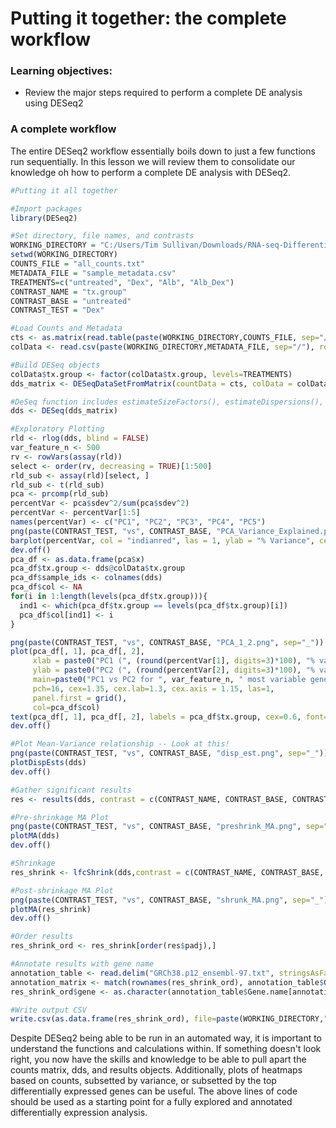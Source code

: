 # Putting it together: the complete workflow

### Learning objectives:
- Review the major steps required to perform a complete DE analysis using DESeq2


### A complete workflow

The entire DESeq2 workflow essentially boils down to just a few functions run sequentially. In this lesson we will review them to consolidate our knowledge oh how to perform a complete DE analysis with DESeq2. 

```r
#Putting it all together

#Import packages
library(DESeq2)

#Set directory, file names, and contrasts
WORKING_DIRECTORY = "C:/Users/Tim Sullivan/Downloads/RNA-seq-Differential-Expression-workshop-June-2021-master/data"
setwd(WORKING_DIRECTORY)
COUNTS_FILE = "all_counts.txt"
METADATA_FILE = "sample_metadata.csv"
TREATMENTS=c("untreated", "Dex", "Alb", "Alb_Dex")
CONTRAST_NAME = "tx.group"
CONTRAST_BASE = "untreated"
CONTRAST_TEST = "Dex"

#Load Counts and Metadata
cts <- as.matrix(read.table(paste(WORKING_DIRECTORY,COUNTS_FILE, sep="/"), sep="\t", header = TRUE, row.names=1, stringsAsFactors = F))
colData <- read.csv(paste(WORKING_DIRECTORY,METADATA_FILE, sep="/"), row.names=1)

#Build DESeq objects
colData$tx.group <- factor(colData$tx.group, levels=TREATMENTS)
dds_matrix <- DESeqDataSetFromMatrix(countData = cts, colData = colData, design =  as.formula(paste(" ", CONTRAST_NAME, sep="~")))

#DeSeq function includes estimateSizeFactors(), estimateDispersions(), and nbinomWaldTest(). ?DESeq for more information.
dds <- DESeq(dds_matrix)

#Exploratory Plotting
rld <- rlog(dds, blind = FALSE)
var_feature_n <- 500
rv <- rowVars(assay(rld))
select <- order(rv, decreasing = TRUE)[1:500]
rld_sub <- assay(rld)[select, ]
rld_sub <- t(rld_sub)
pca <- prcomp(rld_sub)
percentVar <- pca$sdev^2/sum(pca$sdev^2)
percentVar <- percentVar[1:5]
names(percentVar) <- c("PC1", "PC2", "PC3", "PC4", "PC5")
png(paste(CONTRAST_TEST, "vs", CONTRAST_BASE, "PCA_Variance_Explained.png", sep="_"))
barplot(percentVar, col = "indianred", las = 1, ylab = "% Variance", cex.lab = 1.2)
dev.off()
pca_df <- as.data.frame(pca$x)
pca_df$tx.group <- dds@colData$tx.group
pca_df$sample_ids <- colnames(dds)
pca_df$col <- NA
for(i in 1:length(levels(pca_df$tx.group))){
  ind1 <- which(pca_df$tx.group == levels(pca_df$tx.group)[i])
  pca_df$col[ind1] <- i
}

png(paste(CONTRAST_TEST, "vs", CONTRAST_BASE, "PCA_1_2.png", sep="_"))
plot(pca_df[, 1], pca_df[, 2],
     xlab = paste0("PC1 (", (round(percentVar[1], digits=3)*100), "% variance)"),
     ylab = paste0("PC2 (", (round(percentVar[2], digits=3)*100), "% variance)"),
     main=paste0("PC1 vs PC2 for ", var_feature_n, " most variable genes"),
     pch=16, cex=1.35, cex.lab=1.3, cex.axis = 1.15, las=1,
     panel.first = grid(),
     col=pca_df$col)
text(pca_df[, 1], pca_df[, 2], labels = pca_df$tx.group, cex=0.6, font=2, pos=4)
dev.off()

#Plot Mean-Variance relationship -- Look at this!
png(paste(CONTRAST_TEST, "vs", CONTRAST_BASE, "disp_est.png", sep="_"))
plotDispEsts(dds)
dev.off()

#Gather significant results
res <- results(dds, contrast = c(CONTRAST_NAME, CONTRAST_BASE, CONTRAST_TEST), alpha = 0.05, lfcThreshold = 0)

#Pre-shrinkage MA Plot
png(paste(CONTRAST_TEST, "vs", CONTRAST_BASE, "preshrink_MA.png", sep="_"))
plotMA(dds)
dev.off()

#Shrinkage
res_shrink <- lfcShrink(dds,contrast = c(CONTRAST_NAME, CONTRAST_BASE, CONTRAST_TEST), type="normal")

#Post-shrinkage MA Plot
png(paste(CONTRAST_TEST, "vs", CONTRAST_BASE, "shrunk_MA.png", sep="_"))
plotMA(res_shrink)
dev.off()

#Order results
res_shrink_ord <- res_shrink[order(res$padj),]

#Annotate results with gene name
annotation_table <- read.delim("GRCh38.p12_ensembl-97.txt", stringsAsFactors = T, header = T)
annotation_matrix <- match(rownames(res_shrink_ord), annotation_table$Gene.stable.ID)
res_shrink_ord$gene <- as.character(annotation_table$Gene.name[annotation_matrix])

#Write output CSV
write.csv(as.data.frame(res_shrink_ord), file=paste(WORKING_DIRECTORY,"dex_vs_untreated_deseq.csv", sep="/"), row.names=T, quote=F )

```

Despite DESeq2 being able to be run in an automated way, it is important to understand the functions and calculations within.  If something doesn't look right, you now have the skills and knowledge to be able to pull apart the counts matrix, dds, and results objects.  Additionally, plots of heatmaps based on counts, subsetted by variance, or subsetted by the top differentially expressed genes can be useful.  The above lines of code should be used as a starting point for a fully explored and annotated differentially expression analysis.
